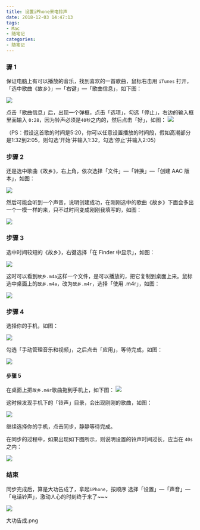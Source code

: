 ```yaml
---
title: 设置iPhone来电铃声
date: 2018-12-03 14:47:13
tags:
- Mac
- 随笔记
categories:
- 随笔记
---
```


### 骤 1

保证电脑上有可以播放的音乐，找到喜欢的一首歌曲，鼠标右击用 `iTunes` 打开，「选中歌曲《故乡》」—「右键」—「歌曲信息」，如下图：

![](https://ws4.sinaimg.cn/large/006tNbRwgy1fxtk7gxr1xj30zw0lsjvb.jpg) 

点击「歌曲信息」后，出现一个弹框，点击「选项」，勾选「停止」，右边的输入框里面输入 `0:28`，因为铃声必须是`40秒`之内的，然后点击「好」，如图：
 ![](https://ws3.sinaimg.cn/large/006tNbRwgy1fxtk7vlpdej30e50i53zo.jpg)



 （PS：假设这首歌的时间是5:20，你可以任意设置播放的时间段，假如高潮部分是1:32到2:05，则勾选'开始'并输入1:32，勾选'停止'并输入2:05）



### 步骤 2

还是选中歌曲《故乡》，右上角，依次选择「文件」—「转换」—「创建 AAC 版本」，如图：

![](https://ws3.sinaimg.cn/large/006tNbRwgy1fxtk6ydik7j30x70k2441.jpg)

然后可能会听到一个声音，说明创建成功，在刚刚选中的歌曲《故乡》下面会多出一个一模一样的来，只不过时间变成刚刚我填写的，如图：

![](https://ws2.sinaimg.cn/large/006tNbRwgy1fxtk8gzxxej30hd05c0td.jpg)

### 步骤 3

选中时间较短的《故乡》，右键选择「在 Finder 中显示」，如图：

![](https://ws2.sinaimg.cn/large/006tNbRwgy1fxtk8sjoinj30i90cqwg8.jpg)

这时可以看到`故乡.m4a`这样一个文件，是可以播放的，把它复制到桌面上来。鼠标选中桌面上的`故乡.m4a`，改为`故乡.m4r`，选择「使用 .m4r」，如图：

![](https://ws3.sinaimg.cn/large/006tNbRwgy1fxtk96eko1j30bg042wey.jpg)

### 步骤 4

选择你的手机，如图：

![](https://ws4.sinaimg.cn/large/006tNbRwgy1fxtk9hc7pzj310i0m2adh.jpg)

勾选「手动管理音乐和视频」，之后点击「应用」，等待完成，如图：

![](https://ws4.sinaimg.cn/large/006tNbRwgy1fxtk9v0alfj313d0u049d.jpg)

#### 步骤 5

在桌面上把`故乡.m4r`歌曲拖到手机上，如下图：
 ![](https://ws1.sinaimg.cn/large/006tNbRwgy1fxtkajcnvbj31660u0jy6.jpg)



这时候发现手机下的「铃声」目录，会出现刚刚的歌曲，如图：

![](https://ws2.sinaimg.cn/large/006tNbRwgy1fxtkaz7cd8j318n0u0790.jpg)

继续选择你的手机，点击同步，静静等待完成。

在同步的过程中，如果出现如下图所示，则说明设置的铃声时间过长，应当在 `40s` 之内：

![](https://ws1.sinaimg.cn/large/006tNbRwgy1fxtkbc6sohj30qq0aiabi.jpg)



### 结束

同步完成后，算是大功告成了，拿起`iPhone`，按顺序 选择「设置」—「声音」—「电话铃声」，激动人心的时刻终于来了~~~

![](https://ws4.sinaimg.cn/large/006tNbRwly1fxtkbprwu0j30hr0vktac.jpg)



大功告成.png

